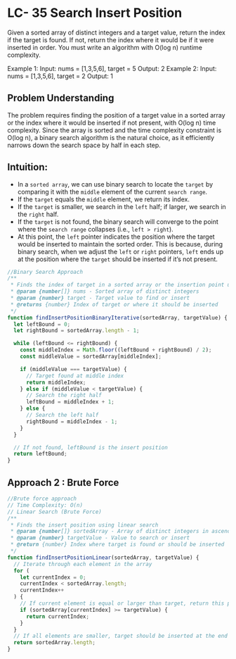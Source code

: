 # LC- 35 Search Insert Position

Given a sorted array of distinct integers and a target value, return the index if the target is found. If not, return the index where it would be if it were inserted in order.
You must write an algorithm with O(log n) runtime complexity.

Example 1:
Input: nums = [1,3,5,6], target = 5
Output: 2
Example 2:
Input: nums = [1,3,5,6], target = 2
Output: 1

## Problem Understanding

The problem requires finding the position of a target value in a sorted array or the index where it would be inserted if not present, with O(log n) time complexity. Since the array is sorted and the time complexity constraint is O(log n), a binary search algorithm is the natural choice, as it efficiently narrows down the search space by half in each step.

## Intuition:

- In a `sorted array`, we can use binary search to locate the `target` by comparing it with the `middle` element of the current `search range`.
- If the `target` equals the `middle` element, we return its index.
- If the `target` is smaller, we search in the `left` half; if larger, we search in the `right` half.
- If the `target` is not found, the binary search will converge to the point where the `search range` collapses (i.e., `left > right`).
- At this point, the `left` pointer indicates the position where the target would be inserted to maintain the sorted order. This is because, during binary search, when we adjust the `left` or `right` pointers, `left` ends up at the position where the `target` should be inserted if it’s not present.

```javascript
//Binary Search Approach
/**
 * Finds the index of target in a sorted array or the insertion point using iterative binary search.
 * @param {number[]} nums - Sorted array of distinct integers
 * @param {number} target - Target value to find or insert
 * @returns {number} Index of target or where it should be inserted
 */
function findInsertPositionBinaryIterative(sortedArray, targetValue) {
  let leftBound = 0;
  let rightBound = sortedArray.length - 1;

  while (leftBound <= rightBound) {
    const middleIndex = Math.floor((leftBound + rightBound) / 2);
    const middleValue = sortedArray[middleIndex];

    if (middleValue === targetValue) {
      // Target found at middle index
      return middleIndex;
    } else if (middleValue < targetValue) {
      // Search the right half
      leftBound = middleIndex + 1;
    } else {
      // Search the left half
      rightBound = middleIndex - 1;
    }
  }

  // If not found, leftBound is the insert position
  return leftBound;
}
```

## Approach 2 : Brute Force

```javascript
//Brute force approach
// Time Complexity: O(n)
// Linear Search (Brute Force)
/**
 * Finds the insert position using linear search
 * @param {number[]} sortedArray - Array of distinct integers in ascending order
 * @param {number} targetValue - Value to search or insert
 * @return {number} Index where target is found or should be inserted
 */
function findInsertPositionLinear(sortedArray, targetValue) {
  // Iterate through each element in the array
  for (
    let currentIndex = 0;
    currentIndex < sortedArray.length;
    currentIndex++
  ) {
    // If current element is equal or larger than target, return this position
    if (sortedArray[currentIndex] >= targetValue) {
      return currentIndex;
    }
  }
  // If all elements are smaller, target should be inserted at the end
  return sortedArray.length;
}
```
